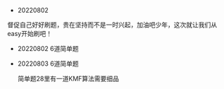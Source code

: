 - 20220802

督促自己好好刷题，贵在坚持而不是一时兴起，加油吧少年，这次就让我们从easy开始刷吧！

- 20220802 6道简单题

- 20220803 6道简单题

    简单题28里有一道KMF算法需要细品